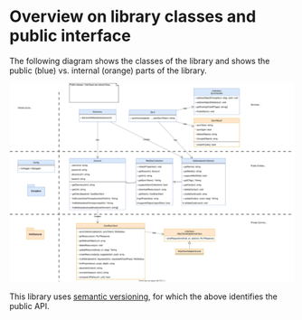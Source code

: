 # Overview on library classes and public interface

The following diagram shows the classes of the library and shows the public (blue) vs. internal (orange) parts of the library.

![Class diagram](doc/Classes.svg)

This library uses [semantic versioning](https://semver.org), for which the above identifies the public API.
